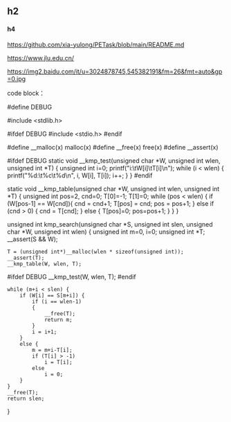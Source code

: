 ## h2

#### h4

https://github.com/xia-yulong/PETask/blob/main/README.md

https://www.jlu.edu.cn/

https://img2.baidu.com/it/u=3024878745,545382191&fm=26&fmt=auto&gp=0.jpg

code block：

#define DEBUG

#include <stdlib.h>

#ifdef DEBUG
#include <stdio.h>
#endif

#define __malloc(x) malloc(x)
#define __free(x) free(x)
#define __assert(x)


#ifdef DEBUG
static void __kmp_test(unsigned char *W, unsigned int wlen, unsigned int *T)
{
    unsigned int i=0;
    printf("i:\tW[i]\tT[i]\n");
    while (i < wlen) {
        printf("%d:\t%c\t%d\n", i, W[i], T[i]);
        i++;
    }
}
#endif

static void __kmp_table(unsigned char *W, unsigned int wlen, unsigned int *T)
{
    unsigned int pos=2, cnd=0;
    T[0]=-1;
    T[1]=0;
    while (pos < wlen) {
        if (W[pos-1] == W[cnd]){
            cnd = cnd+1;
            T[pos] = cnd;
            pos = pos+1;
        }
        else if (cnd > 0) {
            cnd = T[cnd];
        }
        else {
            T[pos]=0;
            pos=pos+1;
        }
    }
}

unsigned int kmp_search(unsigned char *S, unsigned int slen,
                        unsigned char *W, unsigned int wlen)
{
    unsigned int m=0, i=0;
    unsigned int *T;
    __assert(S && W);
    
    T = (unsigned int*)__malloc(wlen * sizeof(unsigned int));
    __assert(T);
    __kmp_table(W, wlen, T);

#ifdef DEBUG
    __kmp_test(W, wlen, T);
#endif

    while (m+i < slen) {
        if (W[i] == S[m+i]) {
            if (i == wlen-1)
            {
                __free(T);
                return m;
            }
            i = i+1;
        }
        else {
            m = m+i-T[i];
            if (T[i] > -1)
                i = T[i];
            else
                i = 0;
        }
    }
    __free(T);
    return slen;
}